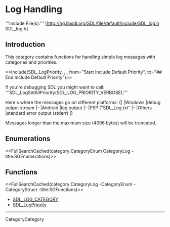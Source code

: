 # Log Handling

'''Include File(s):'''  [http://hg.libsdl.org/SDL/file/default/include/SDL_log.h SDL_log.h]


## Introduction

This category contains functions for handling simple log messages with categories and priorities.

<<Include(SDL_LogPriority, , , from="Start Include Default Priority", to="## End Include Default Priority")>>

If you're debugging SDL you might want to call:
 '''SDL_LogSetAllPriority(SDL_LOG_PRIORITY_VERBOSE);'''

Here's where the messages go on different platforms:
{|
|Windows
|debug output stream
|-
|Android
|log output
|-
|PSP
|"SDL_Log.txt"
|-
|Others
|standard error output (stderr)
|}

Messages longer than the maximum size (4096 bytes) will be truncated.


## Enumerations
<<FullSearchCached(category:CategoryEnum CategoryLog -title:SGEnumerations)>>

<!-- #Remove this line and the ## below to use this markup if it becomes relevant to this category -->
<!-- #== Structures == -->
<!-- #<<FullSearchCached(category:CategoryStruct CategoryLog -title:SGStructures)>> -->

## Functions
<<FullSearchCached(category:CategoryLog -CategoryEnum -CategoryStruct -title:SGFunctions)>>

<!-- BEGIN CATEGORY LIST -->
- [SDL_LOG_CATEGORY](SDL_LOG_CATEGORY)
- [SDL_LogPriority](SDL_LogPriority)
<!-- END CATEGORY LIST -->
----
CategoryCategory
